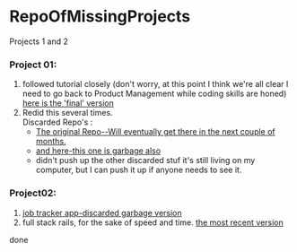 # RepoOfMissingProjects
Projects 1 and 2

### Project 01:
1.  followed tutorial closely (don't worry, at this point I think we're all clear I need to go back to Product Management while coding skills are honed)  [here is the 'final' version](https://github.com/alee092017/RepoOfMissingProjects/tree/master/Project01-AnotherRedo)
2.  Redid this several times.  
  Discarded Repo's :
    - [The original Repo--Will eventually get there in the next couple of months.](https://github.com/alee092017/wdi-project01-GAME)
    - [and here-this one is garbage also](https://github.com/alee092017/RepoOfMissingProjects/tree/master/Project01-discardedRedo-5)
    - didn't push up the other discarded stuf it's still living on my computer, but I can push it up if anyone needs to see it.
    
 ### Project02:
 1.  [job tracker app-discarded garbage version](https://github.com/alee092017/wdi-Project02-V2)
 2.  full stack rails, for the sake of speed and time.
      [the most recent version](https://github.com/alee092017/Project02-JobApplicationTrackr)
 
 done
